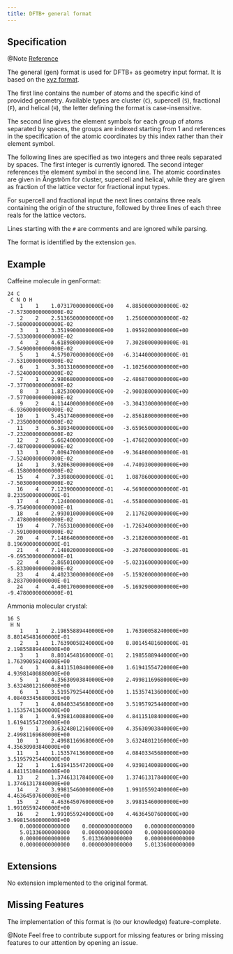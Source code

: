 ```yaml
---
title: DFTB+ general format
---
```


## Specification

@Note [Reference](https://dftbplus.org/fileadmin/DFTBPLUS/public/dftbplus/latest/manual.pdf)

The general (gen) format is used for DFTB+ as geometry input format.
It is based on the [xyz format](./format-xyz.html).

The first line contains the number of atoms and the specific kind of provided
geometry.
Available types are cluster (``C``), supercell (``S``), fractional (``F``),
and helical (``H``), the letter defining the format is case-insensitive.

The second line gives the element symbols for each group of atoms separated by
spaces, the groups are indexed starting from 1 and references in the specification
of the atomic coordinates by this index rather than their element symbol.

The following lines are specified as two integers and three reals separated by
spaces. The first integer is currently ignored. The second integer references
the element symbol in the second line.
The atomic coordinates are given in Ångström for cluster, supercell and helical,
while they are given as fraction of the lattice vector for fractional input types.

For supercell and fractional input the next lines contains three reals containing
the origin of the structure, followed by three lines of each three reals for the
lattice vectors.

Lines starting with the ``#`` are comments and are ignored while parsing.

The format is identified by the extension ``gen``.

## Example

Caffeine molecule in genFormat:

```text
24 C
 C N O H
    1    1    1.07317000000000E+00    4.88500000000000E-02   -7.57300000000000E-02
    2    2    2.51365000000000E+00    1.25600000000000E-02   -7.58000000000000E-02
    3    1    3.35199000000000E+00    1.09592000000000E+00   -7.53300000000000E-02
    4    2    4.61898000000000E+00    7.30280000000000E-01   -7.54900000000000E-02
    5    1    4.57907000000000E+00   -6.31440000000000E-01   -7.53100000000000E-02
    6    1    3.30131000000000E+00   -1.10256000000000E+00   -7.52400000000000E-02
    7    1    2.98068000000000E+00   -2.48687000000000E+00   -7.37700000000000E-02
    8    3    1.82530000000000E+00   -2.90038000000000E+00   -7.57700000000000E-02
    9    2    4.11440000000000E+00   -3.30433000000000E+00   -6.93600000000000E-02
   10    1    5.45174000000000E+00   -2.85618000000000E+00   -7.23500000000000E-02
   11    3    6.38934000000000E+00   -3.65965000000000E+00   -7.23200000000000E-02
   12    2    5.66240000000000E+00   -1.47682000000000E+00   -7.48700000000000E-02
   13    1    7.00947000000000E+00   -9.36480000000000E-01   -7.52400000000000E-02
   14    1    3.92063000000000E+00   -4.74093000000000E+00   -6.15800000000000E-02
   15    4    7.33980000000000E-01    1.08786000000000E+00   -7.50300000000000E-02
   16    4    7.12390000000000E-01   -4.56980000000000E-01    8.23350000000000E-01
   17    4    7.12400000000000E-01   -4.55800000000000E-01   -9.75490000000000E-01
   18    4    2.99301000000000E+00    2.11762000000000E+00   -7.47800000000000E-02
   19    4    7.76531000000000E+00   -1.72634000000000E+00   -7.59100000000000E-02
   20    4    7.14864000000000E+00   -3.21820000000000E-01    8.19690000000000E-01
   21    4    7.14802000000000E+00   -3.20760000000000E-01   -9.69530000000000E-01
   22    4    2.86501000000000E+00   -5.02316000000000E+00   -5.83300000000000E-02
   23    4    4.40233000000000E+00   -5.15920000000000E+00    8.28370000000000E-01
   24    4    4.40017000000000E+00   -5.16929000000000E+00   -9.47800000000000E-01
```

Ammonia molecular crystal:

```text
16 S
 H N
    1    1    2.19855889440000E+00    1.76390058240000E+00    8.80145481600000E-01
    2    1    1.76390058240000E+00    8.80145481600000E-01    2.19855889440000E+00
    3    1    8.80145481600000E-01    2.19855889440000E+00    1.76390058240000E+00
    4    1    4.84115108400000E+00    1.61941554720000E+00    4.93981400880000E+00
    5    1    4.35630903840000E+00    2.49981169680000E+00    3.63248012160000E+00
    6    1    3.51957925440000E+00    1.15357413600000E+00    4.08403345680000E+00
    7    1    4.08403345680000E+00    3.51957925440000E+00    1.15357413600000E+00
    8    1    4.93981400880000E+00    4.84115108400000E+00    1.61941554720000E+00
    9    1    3.63248012160000E+00    4.35630903840000E+00    2.49981169680000E+00
   10    1    2.49981169680000E+00    3.63248012160000E+00    4.35630903840000E+00
   11    1    1.15357413600000E+00    4.08403345680000E+00    3.51957925440000E+00
   12    1    1.61941554720000E+00    4.93981400880000E+00    4.84115108400000E+00
   13    2    1.37461317840000E+00    1.37461317840000E+00    1.37461317840000E+00
   14    2    3.99815460000000E+00    1.99105592400000E+00    4.46364507600000E+00
   15    2    4.46364507600000E+00    3.99815460000000E+00    1.99105592400000E+00
   16    2    1.99105592400000E+00    4.46364507600000E+00    3.99815460000000E+00
    0.00000000000000    0.00000000000000    0.00000000000000
    5.01336000000000    0.00000000000000    0.00000000000000
    0.00000000000000    5.01336000000000    0.00000000000000
    0.00000000000000    0.00000000000000    5.01336000000000
```

## Extensions

No extension implemented to the original format.

## Missing Features

The implementation of this format is (to our knowledge) feature-complete.

@Note Feel free to contribute support for missing features
      or bring missing features to our attention by opening an issue.
